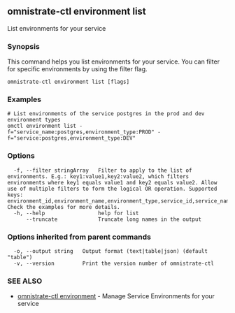 ## omnistrate-ctl environment list

List environments for your service

### Synopsis

This command helps you list environments for your service.
You can filter for specific environments by using the filter flag.

```
omnistrate-ctl environment list [flags]
```

### Examples

```
# List environments of the service postgres in the prod and dev environment types
omctl environment list -f="service_name:postgres,environment_type:PROD" -f="service:postgres,environment_type:DEV"
```

### Options

```
  -f, --filter stringArray   Filter to apply to the list of environments. E.g.: key1:value1,key2:value2, which filters environments where key1 equals value1 and key2 equals value2. Allow use of multiple filters to form the logical OR operation. Supported keys: environment_id,environment_name,environment_type,service_id,service_name,source_env_name. Check the examples for more details.
  -h, --help                 help for list
      --truncate             Truncate long names in the output
```

### Options inherited from parent commands

```
  -o, --output string   Output format (text|table|json) (default "table")
  -v, --version         Print the version number of omnistrate-ctl
```

### SEE ALSO

- [omnistrate-ctl environment](omnistrate-ctl_environment.md) - Manage Service Environments for your service
